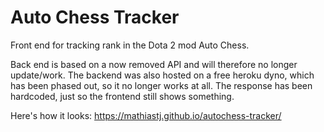 # Auto Chess Tracker

Front end for tracking rank in the Dota 2 mod Auto Chess.

Back end is based on a now removed API and will therefore no longer update/work.
The backend was also hosted on a free heroku dyno, which has been phased out, so it no longer works at all.
The response has been hardcoded, just so the frontend still shows something.

Here's how it looks: https://mathiastj.github.io/autochess-tracker/
